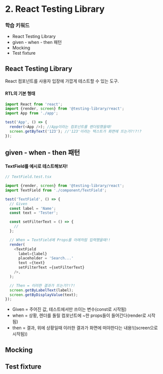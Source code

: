 # 2. React Testing Library

### 학습 키워드

* React Testing Library
* given - when - then 패턴
* Mocking
* Test fixture



## React Testing Library

React 컴포넌트를 사용자 입장에 가깝게 테스트할 수 있는 도구.



#### RTL의 기본 형태

```typescript
import React from 'react';
import {render, screen} from '@testing-library/react';
import App from './app';

test('App', () => {
  render(<App />); //App이라는 컴포넌트를 렌더링했을때!
  screen.getByText('123'); //'123'이라는 텍스트가 화면에 뜨는가?!?!?
});
```

## given - when - then 패턴

#### TextField를 예시로 테스트해보자!

```typescript
// TextField.test.tsx

import {render, screen} from '@testing-library/react';
import TextField from './component/TextField';

test('TextField', () => {
  // Given
  const label = 'Name';
  const text = 'Tester';

  const setFilterText = () => {
    //
  };

  // When = TextField에 Props를 아래처럼 입력했을때!!
  render(
    <TextField
      label={label}
      placeholder = 'Search...'
      text ={text}
      setFilterText ={setFilterText}
    />,
  );

  // Then = 이러한 결과가 뜨는가?!?!
  screen.getByLabelText(label);
  screen.getByDisplayValue(text);
});
```

* Given = 주어진 값, 테스트에서만 쓰이는 변수(const로 시작됨)
* when = 상황, 렌더를 돌릴 컴포넌트에 \~한 props들이 들어간다(render로 시작됨)
* then = 결과, 위에 상황일때 이러한 결과가 화면에 떠야한다는 내용!((screen으로 시작됨))

## Mocking

## Test fixture

